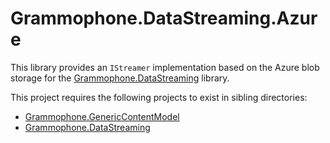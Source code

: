 # Grammophone.DataStreaming.Azure
This library provides an `IStreamer` implementation based on the Azure blob storage for the [Grammophone.DataStreaming](https://github.com/grammophone/Grammophone.DataStreaming) library.

This project requires the following projects to exist in sibling directories:
* [Grammophone.GenericContentModel](https://github.com/grammophone/Grammophone.GenericContentModel)
* [Grammophone.DataStreaming](https://github.com/grammophone/Grammophone.DataStreaming)

